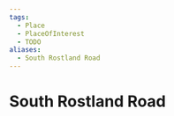 ```yaml
---
tags:
  - Place
  - PlaceOfInterest
  - TODO
aliases:
  - South Rostland Road
---
```

# South Rostland Road
